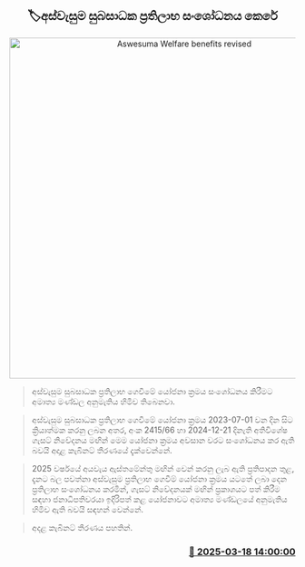 <p align='center'><b><h2 align='center' title='Aswesuma Welfare benefits revised'>🏷අස්වැසුම සුබසාධක ප්‍රතිලාභ සංශෝධනය කෙරේ</h2></b></p>
<p align='center'><img src='https://helakuru.sgp1.cdn.digitaloceanspaces.com/esana/images/lib/aswesuma-aswasuma-welfare.jpg' width='600' alt='Aswesuma Welfare benefits revised'></p>

> අස්වැසුම සුබසාධක ප්‍රතිලාභ ගෙවීමේ යෝජනා ක්‍රමය සංශෝධනය කිරීමට අමාත්‍ය මණ්ඩල අනුමැතිය හිමිව තිබෙනවා.

> අස්වැසුම සුබසාධක ප්‍රතිලාභ ගෙවීමේ යෝජනා ක්‍රමය 2023-07-01 වන දින සිට ක්‍රියාත්මක කරනු ලබන අතර, අංක 2415/66 හා 2024-12-21 දිනැති අතිවිශේෂ ගැසට් නිවේදනය මඟින් මෙම යෝජනා ක්‍රමය අවසාන වරට සංශෝධනය කර ඇති බවයි අදාළ කැබිනට් තීරණයේ දැක්වෙන්නේ.

> 2025 වර්ෂයේ අයවැය ඇස්තමේන්තු මඟින් වෙන් කරනු ලැබ ඇති ප්‍රතිපාදන තුළ, දැනට බල පවත්නා අස්වැසුම ප්‍රතිලාභ ගෙවීම් යෝජනා ක්‍රමය යටතේ ලබා දෙන ප්‍රතිලාභ සංශෝධනය කරමින්, ගැසට් නිවේදනයක් මඟින් ප්‍රකාශයට පත් කිරීම සඳහා ජනාධිපතිවරයා ඉදිරිපත් කළ යෝජනාවට අමාත්‍ය මණ්ඩලයේ අනුමැතිය හිමිව ඇති බවයි සඳහන් වෙන්නේ.

> අදළ කැබිනට් තීරණය පහතින්.



<h3 align='right'><a href='https://www.helakuru.lk/esana/p/108419/'>📅 2025-03-18 14:00:00</a></h3>
